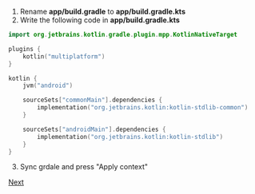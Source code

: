 1. Rename **app/build.gradle** to **app/build.gradle.kts**
2. Write the following code in **app/build.gradle.kts**
```kotlin
import org.jetbrains.kotlin.gradle.plugin.mpp.KotlinNativeTarget

plugins {
    kotlin("multiplatform")
}

kotlin {
    jvm("android")

    sourceSets["commonMain"].dependencies {
        implementation("org.jetbrains.kotlin:kotlin-stdlib-common")
    }

    sourceSets["androidMain"].dependencies {
        implementation("org.jetbrains.kotlin:kotlin-stdlib")
    }
}
```
3. Sync grdale and press "Apply context"

[Next](https://github.com/ustadenis/kotlin_multiplutform_codelab/blob/master/0_2.md)
